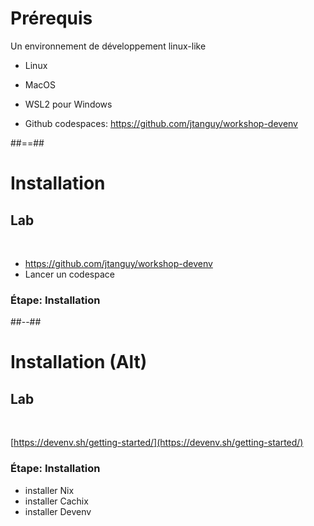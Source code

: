 # Prérequis

Un environnement de développement linux-like

- Linux
- MacOS
- WSL2 pour Windows

- Github codespaces: https://github.com/jtanguy/workshop-devenv

##==##

<!-- .slide: class="exercice" -->

# Installation

## Lab

<br>

- https://github.com/jtanguy/workshop-devenv
- Lancer un codespace

### Étape: Installation



##--##
<!-- .slide: class="exercice" -->

# Installation (Alt)

## Lab

<br>

[https://devenv.sh/getting-started/](https://devenv.sh/getting-started/)

### Étape: Installation

- installer Nix
- installer Cachix
- installer Devenv